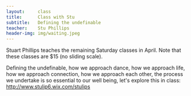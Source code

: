 ```yaml
---
layout:     class
title:      Class with Stu
subtitle:   Defining the undefinable
teacher:    Stu Phillips
header-img: img/waiting.jpeg
---
```

Stuart Phillips teaches the remaining Saturday classes in April. Note that these classes are $15 (no sliding scale).

Defining the undefinable, how we approach dance, how we approach life, how we
approach connection, how we approach each other, the process we undertake is so
essential to our well being, let's explore this in
class: <http://www.stulip6.wix.com/stulips>

